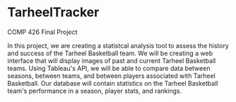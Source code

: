 # TarheelTracker
COMP 426 Final Project

In this project, we are creating a statistcal analysis tool to assess the history and success of the Tarheel Basketball team. We will be creating a web interface that will display images of past and current Tarheel Basketball teams. Using Tableau's API, we will be able to compare data between seasons, between teams, and between players associated with Tarheel Basketball. Our database will contain statistics on the Tarheel Basketball team's performance in a season, player stats, and rankings. 
